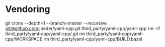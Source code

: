 # Vendoring

git clone --depth=1 --branch=master --recursive git@github.com:jbeder/yaml-cpp.git third_party/yaml-cpp/yaml-cpp
rm -rf third_party/yaml-cpp/yaml-cpp/.git
rm third_party/yaml-cpp/yaml-cpp/WORKSPACE
rm third_party/yaml-cpp/yaml-cpp/BUILD.bazel
